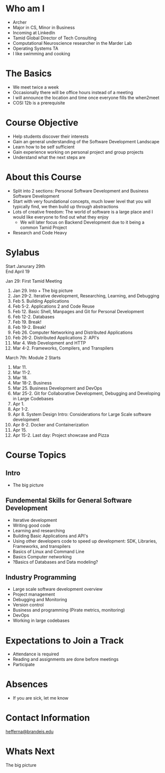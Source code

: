 # Who am I
* Archer
* Major in CS, Minor in Business
* Incoming at LinkedIn
* Tamid Global Director of Tech Consulting
* Computational Neuroscience researcher in the Marder Lab
* Operating Systems TA
* I like swimming and cooking

# The Basics
* We meet twice a week
* Occasionally there will be office hours instead of a meeting
* I will announce the location and time once everyone fills the when2meet
* COSI 12b is a prerequisite 

# Course Objective
* Help students discover their interests
* Gain an general understanding of the Software Development Landscape
* Learn how to be self sufficient
* Gain experience working on personal project and group projects
* Understand what the next steps are

# About this Course
* Split into 2 sections: Personal Software Development and Business Software Development
* Start with very foundational concepts, much lower level that you will typically find, we then build up through abstractions
* Lots of creative freedom: The world of software is a large place and I would like everyone to find out what they enjoy
    * We will later focus on Backend Development due to it being a common Tamid Project 
* Research and Code Heavy

# Sylabus
Start Janurary 29th  
End April 19 

Jan 29: First Tamid Meeting
1. Jan 29. Into + The big picture
2. Jan 29-2. Iterative development, Researching, Learning, and Debugging
3. Feb 5. Building Applications
4. Feb 5-2. Applications 2 and Code Reuse
5. Feb 12. Basic Shell, Manpages and Git for Personal Development
6. Feb 12-2. Databases
7. Feb 19. Break!
8. Feb 19-2. Break!
9. Feb 26. Computer Networking and Distributed Applications  
10. Feb 26-2. Distributed Applications 2: API's
11. Mar 4. Web Development and HTTP
12. Mar 4-2. Frameworks, Compilers, and Transpilers

March 7th: Module 2 Starts
1. Mar 11.
2. Mar 11-2.
3. Mar 18. 
4. Mar 18-2. Business 
5. Mar 25. Business Development and DevOps
6. Mar 25-2. Git for Collaborative Development, Debugging and Developing in Large Codebases
7. Apr 1. 
8. Apr 1-2. 
9. Apr 8. System Design Intro: Considerations for Large Scale software development
10. Apr 8-2. Docker and Containerization
11. Apr 15. 
12. Apr 15-2. Last day: Project showcase and Pizza

# Course Topics
## Intro
* The big picture

## Fundemental Skills for General Software Development
* Iterative development
* Writing good code 
* Learning and researching
* Building Basic Applications and API's
* Using other developers code to speed up development: SDK, Libraries, Frameworks, and transpilers
* Basics of Linux and Command Line
* Basics Computer networking
* ?Basics of Databases and Data modeling?

## Industry Programming
* Large scale software development overview
* Project management
* Debugging and Monitoring
* Version control
* Business and programming (Pirate metrics, monitoring)
* DevOps
* Working in large codebases

# Expectations to Join a Track
* Attendance is required
* Reading and assignments are done before meetings
* Participate

# Absences
* If you are sick, let me know

# Contact Information
hefferna@brandeis.edu

# Whats Next
The big picture
